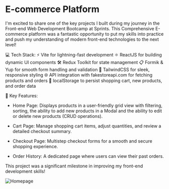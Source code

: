 # E-commerce Platform

I'm excited to share one of the key projects I built during my journey in the Front-end Web Development Bootcamp at Sprints. This Comprehensive E-commerce platform was a fantastic opportunity to put my skills into practice and push my understanding of modern front-end technologies to the next level!

💻 Tech Stack:
⚡ Vite for lightning-fast development
⚛️ ReactJS for building dynamic UI components
🛠️ Redux Toolkit for state management
📋 Formik & Yup for smooth form handling and validation
🎨 TailwindCSS for sleek, responsive styling
🌐 API integration with fakestoreapi.com for fetching products and orders
🛒 localStorage to persist shopping cart, new products, and order data

🌟 Key Features:
- Home Page: Displays products in a user-friendly grid view with filtering, sorting, the ability to add new products in a Modal and the ability to edit or delete new products (CRUD operations).

- Cart Page: Manage shopping cart items, adjust quantities, and review a detailed checkout summary.

- Checkout Page: Multistep checkout forms for a smooth and secure shopping experience.

- Order History: A dedicated page where users can view their past orders.

This project was a significant milestone in improving my front-end development skills!

![Homepage](https://github.com/user-attachments/assets/12a48b92-2373-4a82-b1fd-b6209355e10f)
